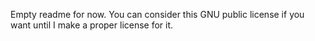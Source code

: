 Empty readme for now.
You can consider this GNU public license if you want until I make a proper license for it.
